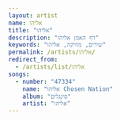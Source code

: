 ```yaml
---
layout: artist
name: אליהו
title: "אליהו"
description: "דף האמן אליהו"
keywords: "שירים, מוזיקה, אליהו"
permalink: /artists/אליהו/
redirect_from:
  - /artists/list/אליהו
songs:
  - number: "47334"
    name: "אליהו Chosen Nation"
    album: "סינגלים"
    artist: "אליהו"
---
```

